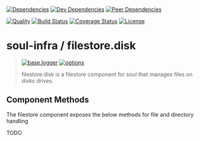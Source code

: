[![Dependencies][dependencies-image]][dependencies-link]
[![Dev Dependencies][dev-dependencies-image]][dev-dependencies-link]
[![Peer Dependencies][peer-dependencies-image]][peer-dependencies-link]

[![Quality][quality-image]][quality-link]
[![Build Status][build-status-image]][build-status-link]
[![Coverage Status][coverage-status-image]][coverage-status-link]
[![License][license-image]][license-link]


# soul-infra / filestore.disk
> [![base.logger][soul-base-logger-optional-image]][soul-base-logger-optional-link]
> [![options][soul-option-required-image]][soul-option-required-link]
>
> filestore.disk is a filestore component for soul that manages files on disks drives.


## Component Methods

The filestore component exposes the below methods for file and directory handling

TODO


[dependencies-image]: http://img.shields.io/david/soul-infra/filestore.disk.svg?style=flat-square
[dependencies-link]: https://david-dm.org/soul-infra/filestore.disk#info=dependencies&view=list
[dev-dependencies-image]: http://img.shields.io/david/dev/soul-infra/filestore.disk.svg?style=flat-square
[dev-dependencies-link]: https://david-dm.org/soul-infra/filestore.disk#info=devDependencies&view=list
[peer-dependencies-image]: http://img.shields.io/david/peer/soul-infra/filestore.disk.svg?style=flat-square
[peer-dependencies-link]: https://david-dm.org/soul-infra/filestore.disk#info=peerDependencies&view=list
[license-image]: http://img.shields.io/badge/license-UNLICENSE-brightgreen.svg?style=flat-square
[license-link]: http://unlicense.org
[quality-image]: http://img.shields.io/codeclimate/github/soul-infra/filestore.disk.svg?style=flat-square
[quality-link]: https://codeclimate.com/github/soul-infra/filestore.disk
[build-status-image]: http://img.shields.io/travis/soul-infra/filestore.disk.svg?style=flat-square
[build-status-link]: https://travis-ci.org/soul-infra/filestore.disk
[coverage-status-image]: http://img.shields.io/coveralls/soul-infra/filestore.disk.svg?style=flat-square
[coverage-status-link]: https://coveralls.io/r/soul-infra/filestore.disk
[soul-base-logger-optional-image]: http://img.shields.io/badge/base.logger-optional-green.svg?style=flat-square
[soul-base-logger-optional-link]: https://github.com/soul-infra/base.logger/blob/master/README.md
[soul-option-required-image]: http://img.shields.io/badge/options-required-orange.svg?style=flat-square
[soul-option-required-link]: https://github.com/soul-infra/base.resolver/blob/master/README.md#explicit-dependencies